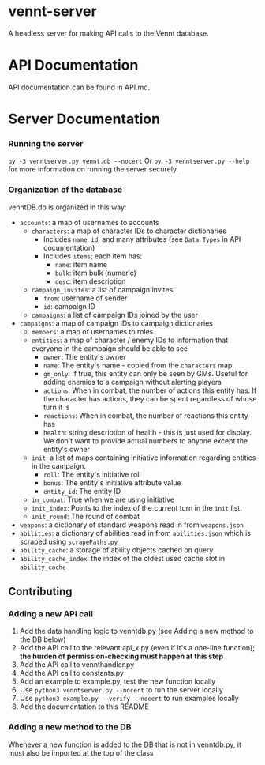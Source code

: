 # vennt-server

A headless server for making API calls to the Vennt database.

# API Documentation

API documentation can be found in API.md.

# Server Documentation

### Running the server

`py -3 venntserver.py vennt.db --nocert`
Or `py -3 venntserver.py --help` for more information on running the server securely.

### Organization of the database

venntDB.db is organized in this way:

- `accounts`: a map of usernames to accounts
  - `characters`: a map of character IDs to character dictionaries
    - Includes `name`, `id`, and many attributes (see `Data Types` in API documentation)
    - Includes `items`; each item has:
      - `name`: item name
      - `bulk`: item bulk (numeric)
      - `desc`: item description
  - `campaign_invites`: a list of campaign invites
    - `from`: username of sender
    - `id`: campaign ID
  - `campaigns`: a list of campaign IDs joined by the user
- `campaigns`: a map of campaign IDs to campaign dictionaries
  - `members`: a map of usernames to roles
  - `entities`: a map of character / enemy IDs to information that everyone in the campaign should be able to see
    - `owner`: The entity's owner
    - `name`: The entity's name - copied from the `characters` map
    - `gm_only`: If true, this entity can only be seen by GMs. Useful for adding enemies to a campaign without alerting players
    - `actions`: When in combat, the number of actions this entity has. If the character has actions, they can be spent regardless of whose turn it is
    - `reactions`: When in combat, the number of reactions this entity has
    - `health`: string description of health - this is just used for display. We don't want to provide actual numbers to anyone except the entity's owner
  - `init`: a list of maps containing initiative information regarding entities in the campaign.
    - `roll`: The entity's initiative roll
    - `bonus`: The entity's initiative attribute value
    - `entity_id`: The entity ID
  - `in_combat`: True when we are using initiative
  - `init_index`: Points to the index of the current turn in the `init` list.
  - `init_round`: The round of combat
- `weapons`: a dictionary of standard weapons read in from `weapons.json`
- `abilities`: a dictionary of abilities read in from `abilities.json` which is scraped using `scrapePaths.py`
- `ability_cache`: a storage of ability objects cached on query
- `ability_cache_index`: the index of the oldest used cache slot in `ability_cache`

## Contributing

### Adding a new API call

1. Add the data handling logic to venntdb.py (see Adding a new method to the DB below)
2. Add the API call to the relevant api_x.py (even if it's a one-line function); **the burden of permission-checking must happen at this step**
3. Add the API call to vennthandler.py
4. Add the API call to constants.py
5. Add an example to example.py, test the new function locally
6. Use `python3 venntserver.py --nocert` to run the server locally
7. Use `python3 example.py --verify --nocert` to run examples locally
8. Add the documentation to this README

### Adding a new method to the DB

Whenever a new function is added to the DB that is not in venntdb.py, it must also be imported at the top of the class
